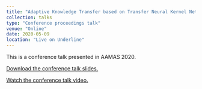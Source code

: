 ```yaml
---
title: "Adaptive Knowledge Transfer based on Transfer Neural Kernel Network"
collection: talks
type: "Conference proceedings talk"
venue: "Online"
date: 2020-05-09
location: "Live on Underline"
---
```


This is a conference talk presented in AAMAS 2020.

[Download the conference talk slides.](https://d3smihljt9218e.cloudfront.net/lecture/507/slideshow/916c1f17196a2f73fa09072b921b8c43.pdf)

[Watch the conference talk video.](https://underline.io/lecture/507-adaptive-knowledge-transfer-based-on-transfer-neural-kernel-network)
